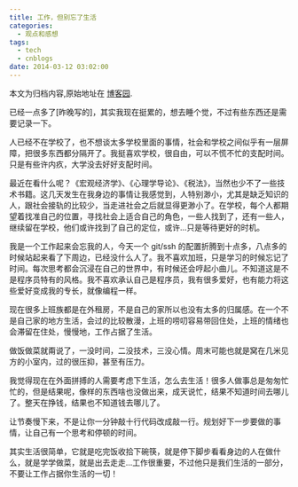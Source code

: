 ```yaml
---
title: 工作，但别忘了生活
categories:
  - 观点和感想
tags:
  - tech
  - cnblogs
date: 2014-03-12 03:02:00
---
```


<div class="history-article">本文为归档内容,原始地址在 <a href="http://www.cnblogs.com/hustskyking/archive/2014/03/12/work-in-life.html" target="_blank">博客园</a>.</div>

<p>已经一点多了[昨晚写的]，其实我现在挺累的，想去睡个觉，不过有些东西还是需要记录一下。</p>
<p>人已经不在学校了，也不想谈太多学校里面的事情，社会和学校之间似乎有一层屏障，把很多东西都分隔开了。我挺喜欢学校，很自由，可以不慌不忙的支配时间。只是有些许内疚，大学没去好好支配时间。</p>
<p>最近在看什么呢？《宏观经济学》、《心理学导论》、《税法》，当然也少不了一些技术书籍。这几天发生在我身边的事情让我感觉到，人特别渺小，尤其是缺乏知识的人，跟社会接轨的比较少，当走进社会之后就显得更渺小了。在学校，每个人都期望着找准自己的位置，寻找社会上适合自己的角色，一些人找到了，还有一些人，继续留在学校，他们或许找到了自己的定位，或许...只是等待更好的时机。</p>
<p>我是一个工作起来会忘我的人，今天一个 git/ssh 的配置折腾到十点多，八点多的时候站起来看了下周边，已经没什么人了。我不喜欢加班，只是学习的时候忘记了时间。每次思考都会沉浸在自己的世界中，有时候还会哼起小曲儿。不知道这是不是程序员特有的风格。我不喜欢承认自己是程序员，我有很多爱好，也有能力将这些爱好变成我的专长，就像编程一样。</p>
<p>现在很多上班族都是在外租房，不是自己的家所以也没有太多的归属感。在一个不是自己家的地方生活，会过的比较散漫，上班的唠叨容易带回住处，上班的情绪也会滞留在住处，慢慢地，工作占据了生活。</p>
<p>做饭做菜就甭说了，一没时间，二没技术，三没心情。周末可能也就是窝在几米见方的小室内，过的很压抑，甚至有压力。</p>
<p>我觉得现在在外面拼搏的人需要考虑下生活，怎么去生活！很多人做事总是匆匆忙忙的，但是结果呢，像样的东西啥也没做出来，成天说忙，结果不知道时间去哪儿了。整天在挣钱，结果也不知道钱去哪儿了。</p>
<p>让节奏慢下来，不是让你一分钟敲十行代码改成敲一行。规划好下一步要做的事情，让自己有一个思考和停顿的时间。</p>
<p>其实生活很简单，它就是吃完饭收拾下碗筷，就是停下脚步看看身边的人在做什么，就是学学做菜，就是出去走走...工作很重要，不过他只是我们生活的一部分，不要让工作占据你生活的一切！</p>